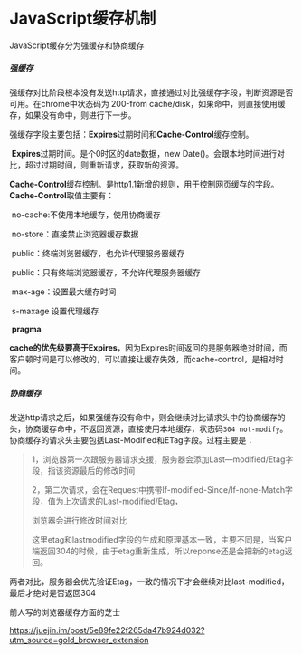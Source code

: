 # 										JavaScript缓存机制

JavaScript缓存分为强缓存和协商缓存

##### 强缓存

​		强缓存对比阶段根本没有发送http请求，直接通过对比强缓存字段，判断资源是否可用。在chrome中状态码为 200-from cache/disk，如果命中，则直接使用缓存，如果没有命中，则进行下一步。

​		强缓存字段主要包括：**Expires**过期时间和**Cache-Control**缓存控制。

​		**Expires**过期时间。是个0时区的date数据，new Date()。会跟本地时间进行对比，超过过期时间，则重新请求，获取新的资源。

​		**Cache-Control**缓存控制。是http1.1新增的规则，用于控制网页缓存的字段。**Cache-Control**取值主要有：

​				no-cache:不使用本地缓存，使用协商缓存

​				no-store：直接禁止浏览器缓存数据

​				public：终端浏览器缓存，也允许代理服务器缓存

​				public：只有终端浏览器缓存，不允许代理服务器缓存

​				max-age：设置最大缓存时间

​				s-maxage 设置代理缓存

​			**pragma**

​			**cache的优先级要高于Expires**，因为Expires时间返回的是服务器绝对时间，而客户顿时间是可以修改的，可以直接让缓存失效，而cache-control，是相对时间。

##### 协商缓存

​		发送http请求之后，如果强缓存没有命中，则会继续对比请求头中的协商缓存的头，协商缓存命中，不返回资源，直接使用本地缓存，状态码`304 not-modify`。协商缓存的请求头主要包括Last-Modified和ETag字段。过程主要是：

> 1，浏览器第一次跟服务器请求支援，服务器会添加Last—modified/Etag字段，指该资源最后的修改时间
>
> 2，第二次请求，会在Request中携带If-modified-Since/If-none-Match字段，值为上次请求的Last-modified/Etag，
>
> 浏览器会进行修改时间对比
>
> 这里etag和lastmodified字段的生成和原理基本一致，主要不同是，当客户端返回304的时候，由于etag重新生成，所以reponse还是会把新的etag返回。

​		两者对比，服务器会优先验证Etag，一致的情况下才会继续对比last-modified，最后才绝对是否返回304



前人写的浏览器缓存方面的芝士

https://juejin.im/post/5e89fe22f265da47b924d032?utm_source=gold_browser_extension







​		

